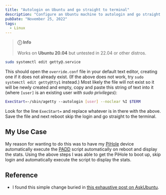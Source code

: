 ```yaml
---
title: "Autologin on Ubuntu and go straight to terminal"
description: "Configure an Ubuntu machine to autologin and go straight into the terminal on boot."
pubDate: "November 25, 2022"
tags:
  - Linux
---
```


> **ⓘ Info**<br><br> Works on **Ubuntu 20.04** but untested in 22.04 or other distros.

```bash
sudo systemctl edit getty@.service
```

This should open the `override.conf` file in your default text editor, creating one if it does not already exist. (If the above does not work, try `sudo systemctl edit getty@tty1` instead.) Most likely the file will not exist so it will be newly created and empty, copy and paste this string of text into it (where `[user]` is an existing user _with sudo privileges_):

```bash
ExecStart=-/sbin/agetty --autologin [user] --noclear %I $TERM
```

Look for the line `ExecStart=` and replace whatever is in there with the above. Save the file and next reboot skip the login and go straight to the terminal.

## My Use Case

My reason for wanting to do this was to have my <a href="https://pi-hole.net" target="_blank">PiHole</a> device automatically execute the <a href="https://github.com/pi-hole/PADD" target="_blank">PADD</a> script automatically on reboot and display the stats. Using the above steps I was able to get the PiHole to boot up, skip login and automatically execute the script to display the stats.

## Reference

- I found this simple change buried in <a href="https://askubuntu.com/a/659268" target="_blank" rel="noopener noreferrer">this exhaustive post on AskUbuntu</a>.
